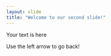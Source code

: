 ```yaml
---
layout: slide
title: "Welcome to our second slide!"
---
```

Your text is here

Use the left arrow to go back!
